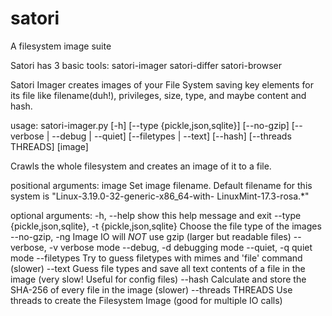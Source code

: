 # satori
A filesystem image suite

Satori has 3 basic tools:
  satori-imager
  satori-differ
  satori-browser
  
Satori Imager creates images of your File System saving key elements for its file like filename(duh!), privileges, size, type, and maybe content and hash.

usage: satori-imager.py [-h] [--type {pickle,json,sqlite}] [--no-gzip]
                        [--verbose | --debug | --quiet] [--filetypes | --text]
                        [--hash] [--threads THREADS]
                        [image]

Crawls the whole filesystem and creates an image of it to a file.

positional arguments:
  image                 Set image filename. Default filename for this system
                        is "Linux-3.19.0-32-generic-x86_64-with-
                        LinuxMint-17.3-rosa.*"

optional arguments:
  -h, --help            show this help message and exit
  --type {pickle,json,sqlite}, -t {pickle,json,sqlite}
                        Choose the file type of the images
  --no-gzip, -ng        Image IO will *NOT* use gzip (larger but readable
                        files)
  --verbose, -v         verbose mode
  --debug, -d           debugging mode
  --quiet, -q           quiet mode
  --filetypes           Try to guess filetypes with mimes and 'file' command
                        (slower)
  --text                Guess file types and save all text contents of a file
                        in the image (very slow! Useful for config files)
  --hash                Calculate and store the SHA-256 of every file in the
                        image (slower)
  --threads THREADS     Use threads to create the Filesystem Image (good for
                        multiple IO calls)

